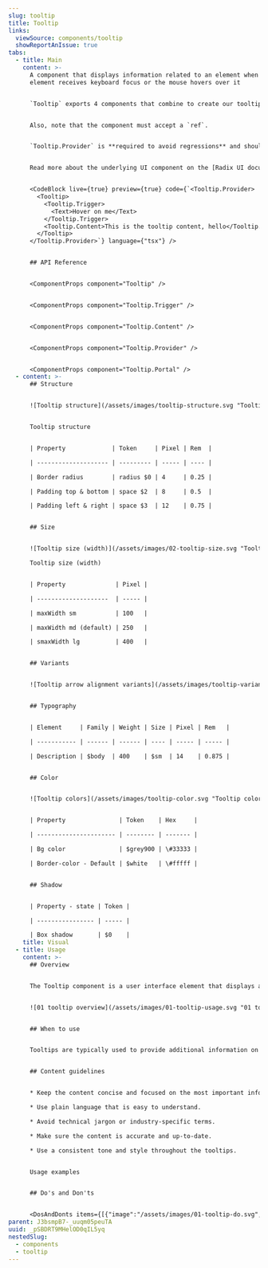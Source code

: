 ```yaml
---
slug: tooltip
title: Tooltip
links:
  viewSource: components/tooltip
  showReportAnIssue: true
tabs:
  - title: Main
    content: >-
      A component that displays information related to an element when the
      element receives keyboard focus or the mouse hovers over it


      `Tooltip` exports 4 components that combine to create our tooltip. The `Tooltip.Trigger` requires a React component child (or passed to `as`) to allow the necessary event bindings and accessible properties to be cloned.


      Also, note that the component must accept a `ref`.


      `Tooltip.Provider` is **required to avoid regressions** and should be included at the root level of the application.


      Read more about the underlying UI component on the [Radix UI documentation site](https://radix-ui.com/primitives/docs/components/tooltip).


      <CodeBlock live={true} preview={true} code={`<Tooltip.Provider>
        <Tooltip>
          <Tooltip.Trigger>
            <Text>Hover on me</Text>
          </Tooltip.Trigger>
          <Tooltip.Content>This is the tooltip content, hello</Tooltip.Content>
        </Tooltip>
      </Tooltip.Provider>`} language={"tsx"} />


      ## API Reference


      <ComponentProps component="Tooltip" />


      <ComponentProps component="Tooltip.Trigger" />


      <ComponentProps component="Tooltip.Content" />


      <ComponentProps component="Tooltip.Provider" />


      <ComponentProps component="Tooltip.Portal" />
  - content: >-
      ## Structure


      ![Tooltip structure](/assets/images/tooltip-structure.svg "Tooltip structure")


      Tooltip structure


      | Property             | Token     | Pixel | Rem  |

      | -------------------- | --------- | ----- | ---- |

      | Border radius        | radius $0 | 4     | 0.25 |

      | Padding top & bottom | space $2  | 8     | 0.5  |

      | Padding left & right | space $3  | 12    | 0.75 |


      ## Size


      ![Tooltip size (width)](/assets/images/02-tooltip-size.svg "Tooltip size (width)")

      Tooltip size (width)


      | Property              | Pixel |

      | --------------------  | ----- |

      | maxWidth sm           | 100   |

      | maxWidth md (default) | 250   |

      | smaxWidth lg          | 400   |


      ## Variants


      ![Tooltip arrow alignment variants](/assets/images/tooltip-variants.svg "Tooltip arrow alignment variants")


      ## Typography


      | Element     | Family | Weight | Size | Pixel | Rem   |

      | ----------- | ------ | ------ | ---- | ----- | ----- |

      | Description | $body  | 400    | $sm  | 14    | 0.875 |


      ## Color


      ![Tooltip colors](/assets/images/tooltip-color.svg "Tooltip colors")


      | Property               | Token    | Hex     |

      | ---------------------- | -------- | ------- |

      | Bg color               | $grey900 | \#33333 |

      | Border-color - Default | $white   | \#fffff |


      ## Shadow


      | Property - state | Token |

      | ---------------- | ----- |

      | Box shadow       | $0    |
    title: Visual
  - title: Usage
    content: >-
      ## Overview


      The Tooltip component is a user interface element that displays additional information when the user hovers over or clicks on a specific element. Tooltips are typically used to provide users with context or additional details about an element, such as the purpose of a button or the meaning of an icon.


      ![01 tooltip overview](/assets/images/01-tooltip-usage.svg "01 tooltip overview")


      ## When to use


      Tooltips are typically used to provide additional information on a specific term or item, or to clarify a confusing element on a webpage or application. They can help to improve the user experience by providing quick access to relevant information without cluttering the main interface.


      ## Content guidelines


      * Keep the content concise and focused on the most important information.

      * Use plain language that is easy to understand.

      * Avoid technical jargon or industry-specific terms.

      * Make sure the content is accurate and up-to-date.

      * Use a consistent tone and style throughout the tooltips.


      Usage examples


      ## Do's and Don'ts


      <DosAndDonts items={[{"image":"/assets/images/01-tooltip-do.svg","type":"do","description":"Ensure that the tooltip's content is clear and concise."},{"description":"Overload tooltips with excessive information.","type":"dont","image":"/assets/images/02-tooltip-dont.svg"},{"description":"Choose appropriate tooltip placements that don't obstruct critical content and are contextually relevant.","type":"do","image":"/assets/images/03-tooltip-do.svg"},{"description":"Position tooltips in a way that obscures the content or makes it difficult for users to interact with the elements they're hovering over.","type":"dont","image":"/assets/images/04-tooltip-dont.svg"},{"image":"/assets/images/05-tooltip-do.svg","description":"Use tooltip if the content is cut off with an ellipsis or overflows.","type":"do"},{"description":"Use tooltips excessively. Reserve them for situations where additional context or information is genuinely needed.","type":"dont","image":"/assets/images/06-tooltip-dont.svg"}]} />
parent: J3bsmpB7-_uuqm05peuTA
uuid: _pSBDRT9MHelOD0qIL5yq
nestedSlug:
  - components
  - tooltip
---
```

